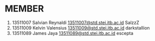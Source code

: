 MEMBER
======
1. 13511007 Salvian Reynaldi 13511007@std.stei.itb.ac.id SalzzZ
2. 13511009 Kelvin Valensius 13511009@std.stei.itb.ac.id darkstallion
3. 13511089 James Jaya 13511089@std.stei.itb.ac.id escepta